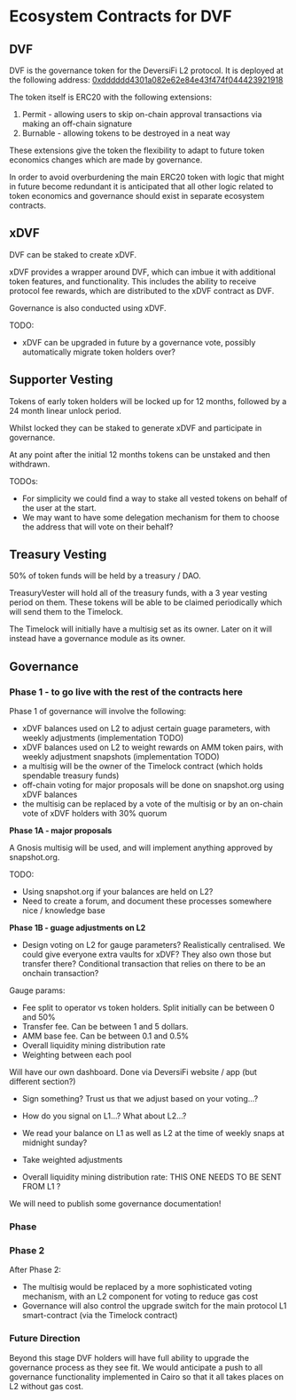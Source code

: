 # Ecosystem Contracts for DVF

## DVF

DVF is the governance token for the DeversiFi L2 protocol. It is deployed at the following address: [0xdddddd4301a082e62e84e43f474f044423921918](https://etherscan.io/address/0xdddddd4301a082e62e84e43f474f044423921918)

The token itself is ERC20 with the following extensions:
1.  Permit - allowing users to skip on-chain approval transactions via making an off-chain signature
2.  Burnable - allowing tokens to be destroyed in a neat way

These extensions give the token the flexibility to adapt to future token economics changes which are made by governance.

In order to avoid overburdening the main ERC20 token with logic that might in future become redundant it is anticipated that all other logic related to token economics and governance should exist in separate ecosystem contracts.

## xDVF

DVF can be staked to create xDVF.

xDVF provides a wrapper around DVF, which can imbue it with additional token features, and functionality. This includes the ability to receive protocol fee rewards, which are distributed to the xDVF contract as DVF.

Governance is also conducted using xDVF.

TODO:
- xDVF can be upgraded in future by a governance vote, possibly automatically migrate token holders over?

## Supporter Vesting

Tokens of early token holders will be locked up for 12 months, followed by a 24 month linear unlock period.

Whilst locked they can be staked to generate xDVF and participate in governance.

At any point after the initial 12 months tokens can be unstaked and then withdrawn.

TODOs:
- For simplicity we could find a way to stake all vested tokens on behalf of the user at the start.
- We may want to have some delegation mechanism for them to choose the address that will vote on their behalf?


## Treasury Vesting

50% of token funds will be held by a treasury / DAO.

TreasuryVester will hold all of the treasury funds, with a 3 year vesting period on them. These tokens will be able to be claimed periodically which will send them to the Timelock.

The Timelock will initially have a multisig set as its owner. Later on it will instead have a governance module as its owner.


## Governance

### Phase 1 - to go live with the rest of the contracts here

Phase 1 of governance will involve the following:
- xDVF balances used on L2 to adjust certain guage parameters, with weekly adjustments (implementation TODO)
- xDVF balances used on L2 to weight rewards on AMM token pairs, with weekly adjustment snapshots (implementation TODO)
- a multisig will be the owner of the Timelock contract (which holds spendable treasury funds)
- off-chain voting for major proposals will be done on snapshot.org using xDVF balances
- the multisig can be replaced by a vote of the multisig or by an on-chain vote of xDVF holders with 30% quorum

**Phase 1A - major proposals**

A Gnosis multisig will be used, and will implement anything approved by snapshot.org.

TODO:
- Using snapshot.org if your balances are held on L2?
- Need to create a forum, and document these processes somewhere nice / knowledge base

**Phase 1B - guage adjustments on L2**

- Design voting on L2 for gauge parameters? Realistically centralised. We could give everyone extra vaults for xDVF? They also own those but transfer there? Conditional transaction that relies on there to be an onchain transaction?

Gauge params:
- Fee split to operator vs token holders. Split initially can be between 0 and 50%
- Transfer fee. Can be between 1 and 5 dollars.
- AMM base fee. Can be between 0.1 and 0.5%
- Overall liquidity mining distribution rate
- Weighting between each pool

Will have our own dashboard. Done via DeversiFi website / app (but different section?)
- Sign something? Trust us that we adjust based on your voting...?
- How do you signal on L1...? What about L2...?
- We read your balance on L1 as well as L2 at the time of weekly snaps at midnight sunday?
- Take weighted adjustments

- Overall liquidity mining distribution rate: THIS ONE NEEDS TO BE SENT FROM L1 ?

We will need to publish some governance documentation!

### Phase

### Phase 2

After Phase 2:
- The multisig would be replaced by a more sophisticated voting mechanism, with an L2 component for voting to reduce gas cost
- Governance will also control the upgrade switch for the main protocol L1 smart-contract (via the Timelock contract)

### Future Direction

Beyond this stage DVF holders will have full ability to upgrade the governance process as they see fit. We would anticipate a push to all governance functionality implemented in Cairo so that it all takes places on L2 without gas cost.
